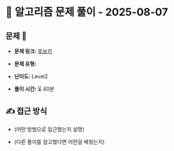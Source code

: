 # 📝 알고리즘 문제 풀이 - 2025-08-07

## 문제 📖

- **문제 링크:** [후보키](https://school.programmers.co.kr/learn/courses/30/lessons/42890)

- **문제 유형:**

- **난이도:** Level2

- **풀이 시간:** ⏳ 40분

## ✍ 접근 방식

- (어떤 방법으로 접근했는지 설명)

- (다른 풀이를 참고했다면 어떤걸 배웠는지)

